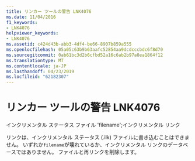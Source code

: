 ```yaml
---
title: リンカー ツールの警告 LNK4076
ms.date: 11/04/2016
f1_keywords:
- LNK4076
helpviewer_keywords:
- LNK4076
ms.assetid: c424d43b-abb3-4df4-be66-8907b859a555
ms.openlocfilehash: 05a05c63b9b63aafc52854aa9dcdcccbdc6f8d70
ms.sourcegitcommit: 0ab61bc3d2b6cfbd52a16c6ab2b97a8ea1864f12
ms.translationtype: MT
ms.contentlocale: ja-JP
ms.lasthandoff: 04/23/2019
ms.locfileid: "62182307"
---
```

# <a name="linker-tools-warning-lnk4076"></a>リンカー ツールの警告 LNK4076

インクリメンタル ステータス ファイル 'filename';インクリメンタル リンク

リンクは、インクリメンタル ステータス (.ilk) ファイルに書き込むことはできません。 いずれか`filename`が壊れているか、インクリメンタル リンクのデータベースではありません。 ファイルと再リンクを削除します。